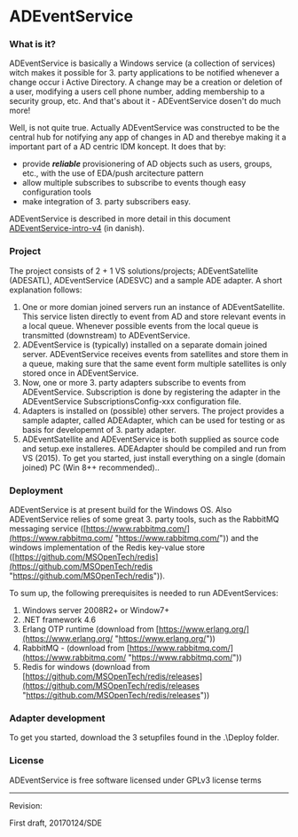 # ADEventService

### What is it?

ADEventService is basically a Windows service (a collection of services) witch makes it possible for 3. party applications to be notified whenever a change occur i Active Directory. A change may be a creation or deletion of a user, modifying a users cell phone number, adding membership to a security group, etc. And that's about it - ADEventService dosen't do much more!

Well, is not quite true. Actually ADEventService was constructed to be the central hub for notifying any app of changes in AD and therebye making it a important part of a AD centric IDM koncept. It does that by:

- provide ***reliable*** provisionering of AD objects such as users, groups, etc., with the use of EDA/push arcitecture pattern
- allow multiple subscribes to subscribe to events though easy configuration tools
- make integration of 3. party subscribers easy.

ADEventService is described in more detail in this document [ADEventService-intro-v4](https://github.com/Gentofte/ADEventService/blob/master/Docs/ADEventService-intro-v4.pdf "https://github.com/Gentofte/ADEventService/blob/master/Docs/ADEventService-intro-v4.pdf") (in danish).

### Project

The project consists of 2 + 1 VS solutions/projects; ADEventSatellite (ADESATL), ADEventService (ADESVC) and a sample ADE adapter. A short explanation follows:

1. One or more domian joined servers run an instance of ADEventSatellite. This service listen directly to event from AD and store relevant events in a local queue. Whenever possible events from the local queue is transmitted (downstream) to ADEventService.
1. ADEventService is (typically) installed on a separate domain joined server. ADEventService receives events from satellites and store them in a queue, making sure that the same event form multiple satellites is only stored once in ADEventService.
1. Now, one or more 3. party adapters subscribe to events from ADEventService. Subscription is done by registering the adapter in the ADEventService SubscriptionsConfig-xxx configuration file.
1. Adapters is installed on (possible) other servers. The project provides a sample adapter, called ADEAdapter, which can be used for testing or as basis for developemnt of 3. party adapter.
1. ADEventSatellite and ADEventService is both supplied as source code and setup.exe installeres. ADEAdapter should be compiled and run from VS (2015). To get you started, just install everything on a single (domain joined) PC (Win 8++ recommended)..

### Deployment

ADEventService is at present build for the Windows OS. Also ADEventService relies of some great 3. party tools, such as the RabbitMQ messaging service ([https://www.rabbitmq.com/](https://www.rabbitmq.com/ "https://www.rabbitmq.com/")) and the windows implementation of the Redis key-value store ([https://github.com/MSOpenTech/redis](https://github.com/MSOpenTech/redis "https://github.com/MSOpenTech/redis")).

To sum up, the following prerequisites is needed to run ADEventServices:

1. Windows server 2008R2+ or Window7+
1. .NET framework 4.6
1. Erlang OTP runtime (download from [https://www.erlang.org/](https://www.erlang.org/ "https://www.erlang.org/"))
1. RabbitMQ - (download from [https://www.rabbitmq.com/](https://www.rabbitmq.com/ "https://www.rabbitmq.com/")) 
1. Redis for windows (download from [https://github.com/MSOpenTech/redis/releases](https://github.com/MSOpenTech/redis/releases "https://github.com/MSOpenTech/redis/releases"))

### Adapter development

To get you started, download the 3 setupfiles found in the .\Deploy folder.

### License

ADEventService is free software licensed under GPLv3 license terms

----------

Revision:

First draft, 20170124/SDE
